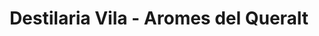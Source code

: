 ---
title: "Destilaria Vila - Aromes del Queralt"
url: /berga/destilaria-vila-aromes-del-queralt/
shop: alcohol
---